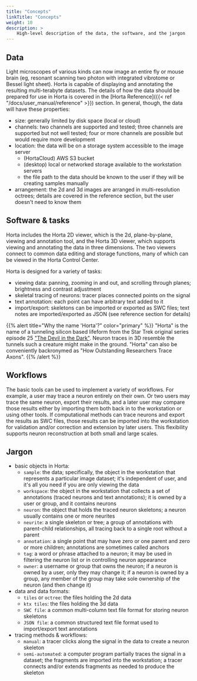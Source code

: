 ```yaml
---
title: "Concepts"
linkTitle: "Concepts"
weight: 10
description: >
    High-level description of the data, the software, and the jargon
---
```


## Data

Light microscopes of various kinds can now image an entire fly or mouse brain (eg, resonant scanning two photon with integrated vibrotome or Bessel light sheet). Horta is capable of displaying and annotating the resulting multi-terabyte datasets. The details of how the data should be prepared for use in Horta is covered in the [Horta Reference]({{< ref "/docs/user_manual/reference" >}}) section. In general, though, the data will have these properties:

- size: generally limited by disk space (local or cloud)
- channels: two channels are supported and tested; three channels are supported but not well tested; four or more channels are possible but would require more development
- location: the data will be on a storage system accessible to the image server 
    + (HortaCloud) AWS S3 bucket
    + (desktop) local or networked storage available to the workstation servers
    + the file path to the data should be known to the user if they will be creating samples manually 
- arrangement: the 2d and 3d images are arranged in multi-resolution octrees; details are covered in the reference section, but the user doesn't need to know them

## Software & tasks

Horta includes the Horta 2D viewer, which is the 2d, plane-by-plane, viewing and annotation tool, and the Horta 3D viewer, which supports viewing and annotating the data in three dimensions. The two viewers connect to common data editing and storage functions, many of which can be viewed in the Horta Control Center.

Horta is designed for a variety of tasks:

- viewing data: panning, zooming in and out, and scrolling through planes; brightness and contrast adjustment
- skeletal tracing of neurons: tracer places connected points on the signal
- text annotation: each point can have arbitrary text added to it
- import/export: skeletons can be imported or exported as SWC files; text notes are imported/exported as JSON (see reference section for details)

{{% alert title="Why the name 'Horta'?" color="primary" %}}
"Horta" is the name of a tunneling silicon based lifeform from the Star Trek original series episode 25 ["The Devil in the Dark"](http://en.wikipedia.org/wiki/The_Devil_in_the_Dark). Neuron traces in 3D resemble the tunnels such a creature might make in the ground. "Horta" can also be conveniently backronymed as "How Outstanding Researchers Trace Axons".
{{% /alert %}}

## Workflows

The basic tools can be used to implement a variety of workflows. For example, a user may trace a neuron entirely on their own. Or two users may trace the same neuron, export their results, and a later user may compare those results either by importing them both back in to the workstation or using other tools. If computational methods can trace neurons and export the results as SWC files, those results can be imported into the workstation for validation and/or correction and extension by later users. This flexibility supports neuron reconstruction at both small and large scales.

## Jargon

- basic objects in Horta: 
    + `sample`: the data; specifically, the object in the workstation that represents a particular image dataset; it's independent of user, and it's all you need if you are only viewing the data 
    + `workspace`: the object in the workstation that collects a set of annotations (traced neurons and text annotations); it is owned by a user or group, and it contains neurons 
    + `neuron`: the object that holds the traced neuron skeletons; a neuron usually contains one or more neurites 
    + `neurite`: a single skeleton or tree; a group of annotations with parent-child relationships, all tracing back to a single root without a parent 
    + `annotation`: a single point that may have zero or one parent and zero or more children; annotations are sometimes called anchors 
    + `tag`: a word or phrase attached to a neuron; it may be used in filtering the neuron list or in controlling neuron appearance 
    + `owner`: a username or group that owns the neuron; if a neuron is owned by a user, only they may change it; if a neuron is owned by a group, any member of the group may take sole ownership of the neuron (and then change it) 
- data and data formats: 
    + `tiles` or `octree`: the files holding the 2d data 
    + `ktx tiles`: the files holding the 3d data 
    + `SWC file`: a common multi-column text file format for storing neuron skeletons 
    + `JSON file`: a common structured text file format used to import/export text annotations
- tracing methods & workflows: 
    + `manual`: a tracer clicks along the signal in the data to create a neuron skeleton 
    + `semi-automated`: a computer program partially traces the signal in a dataset; the fragments are imported into the workstation; a tracer connects and/or extends fragments as needed to produce the skeleton
 